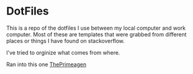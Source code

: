 # DotFiles

This is a repo of the dotfiles I use between my local computer and work computer. Most of these are templates that were grabbed from different places or things I have found on stackoverflow.

I've tried to orginize what comes from where.

Ran into this one [ThePrimeagen](https://github.com/ThePrimeagen/.dotfiles/tree/master/zsh)

